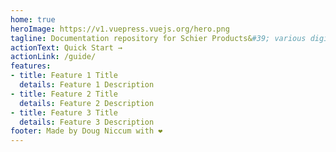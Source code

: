 ```yaml
---
home: true
heroImage: https://v1.vuepress.vuejs.org/hero.png
tagline: Documentation repository for Schier Products&#39; various digital IP and API documentation.
actionText: Quick Start →
actionLink: /guide/
features:
- title: Feature 1 Title
  details: Feature 1 Description
- title: Feature 2 Title
  details: Feature 2 Description
- title: Feature 3 Title
  details: Feature 3 Description
footer: Made by Doug Niccum with ❤️
---
```


